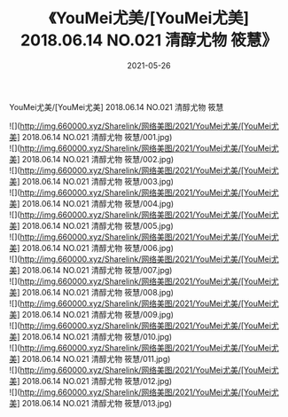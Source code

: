 ﻿---
layout: post
title:  《YouMei尤美/[YouMei尤美] 2018.06.14 NO.021 清醇尤物 筱慧》
date:   2021-05-26
img: http://img.660000.xyz/Sharelink/网络美图/2021/YouMei尤美/[YouMei尤美] 2018.06.14 NO.021 清醇尤物 筱慧/000.jpg
categories: [美女, 清纯, 唯美]
---

YouMei尤美/[YouMei尤美] 2018.06.14 NO.021 清醇尤物 筱慧

 ![](http://img.660000.xyz/Sharelink/网络美图/2021/YouMei尤美/[YouMei尤美] 2018.06.14 NO.021 清醇尤物 筱慧/001.jpg) <br>![](http://img.660000.xyz/Sharelink/网络美图/2021/YouMei尤美/[YouMei尤美] 2018.06.14 NO.021 清醇尤物 筱慧/002.jpg) <br>![](http://img.660000.xyz/Sharelink/网络美图/2021/YouMei尤美/[YouMei尤美] 2018.06.14 NO.021 清醇尤物 筱慧/003.jpg) <br>![](http://img.660000.xyz/Sharelink/网络美图/2021/YouMei尤美/[YouMei尤美] 2018.06.14 NO.021 清醇尤物 筱慧/004.jpg) <br>![](http://img.660000.xyz/Sharelink/网络美图/2021/YouMei尤美/[YouMei尤美] 2018.06.14 NO.021 清醇尤物 筱慧/005.jpg) <br>![](http://img.660000.xyz/Sharelink/网络美图/2021/YouMei尤美/[YouMei尤美] 2018.06.14 NO.021 清醇尤物 筱慧/006.jpg) <br>![](http://img.660000.xyz/Sharelink/网络美图/2021/YouMei尤美/[YouMei尤美] 2018.06.14 NO.021 清醇尤物 筱慧/007.jpg) <br>![](http://img.660000.xyz/Sharelink/网络美图/2021/YouMei尤美/[YouMei尤美] 2018.06.14 NO.021 清醇尤物 筱慧/008.jpg) <br>![](http://img.660000.xyz/Sharelink/网络美图/2021/YouMei尤美/[YouMei尤美] 2018.06.14 NO.021 清醇尤物 筱慧/009.jpg) <br>![](http://img.660000.xyz/Sharelink/网络美图/2021/YouMei尤美/[YouMei尤美] 2018.06.14 NO.021 清醇尤物 筱慧/010.jpg) <br>![](http://img.660000.xyz/Sharelink/网络美图/2021/YouMei尤美/[YouMei尤美] 2018.06.14 NO.021 清醇尤物 筱慧/011.jpg) <br>![](http://img.660000.xyz/Sharelink/网络美图/2021/YouMei尤美/[YouMei尤美] 2018.06.14 NO.021 清醇尤物 筱慧/012.jpg) <br>![](http://img.660000.xyz/Sharelink/网络美图/2021/YouMei尤美/[YouMei尤美] 2018.06.14 NO.021 清醇尤物 筱慧/013.jpg) <br>